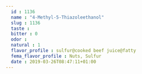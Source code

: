 ```yaml
---
  id : 1136
  name : "4-Methyl-5-Thiazoleethanol"
  slug : 1136
  taste : 
  bitter : 0
  odor : 
  natural : 1
  flavor_profile : sulfur@cooked beef juice@fatty
  fema_flavor_profile : Nuts, Sulfur
  date : 2019-03-26T08:47:11+01:00
---
```



